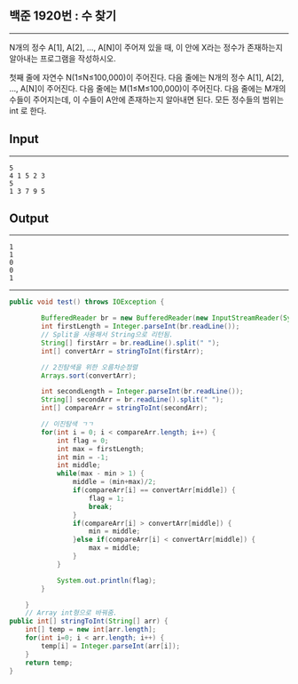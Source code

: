 ## 백준 1920번 : 수 찾기
---

N개의 정수 A[1], A[2], …, A[N]이 주어져 있을 때, 이 안에 X라는 정수가 존재하는지 알아내는 프로그램을 작성하시오.

첫째 줄에 자연수 N(1≤N≤100,000)이 주어진다. 다음 줄에는 N개의 정수 A[1], A[2], …, A[N]이 주어진다. 
다음 줄에는 M(1≤M≤100,000)이 주어진다. 다음 줄에는 M개의 수들이 주어지는데, 이 수들이 A안에 존재하는지 알아내면 된다. 모든 정수들의 범위는 int 로 한다.


## Input
---
```
5
4 1 5 2 3
5
1 3 7 9 5
```

## Output
---
```
1
1
0
0
1
```
---

```java
public void test() throws IOException {

        BufferedReader br = new BufferedReader(new InputStreamReader(System.in));
        int firstLength = Integer.parseInt(br.readLine());
        // Split을 사용해서 String으로 리턴됨.
        String[] firstArr = br.readLine().split(" ");
        int[] convertArr = stringToInt(firstArr);

        // 2진탐색을 위한 오름차순정렬
        Arrays.sort(convertArr);

        int secondLength = Integer.parseInt(br.readLine());
        String[] secondArr = br.readLine().split(" ");
        int[] compareArr = stringToInt(secondArr);

        // 이진탐색 ㄱㄱ
        for(int i = 0; i < compareArr.length; i++) {
            int flag = 0;
            int max = firstLength;
            int min = -1;
            int middle;
            while(max - min > 1) {
                middle = (min+max)/2;
                if(compareArr[i] == convertArr[middle]) {
                    flag = 1;
                    break;
                }
                if(compareArr[i] > convertArr[middle]) {
                    min = middle;
                }else if(compareArr[i] < convertArr[middle]) {
                    max = middle;
                }
            }

            System.out.println(flag);
        }

    }
    // Array int형으로 바꿔줌.
public int[] stringToInt(String[] arr) {
    int[] temp = new int[arr.length];
    for(int i=0; i < arr.length; i++) {
        temp[i] = Integer.parseInt(arr[i]);
    }
    return temp;
}
```
